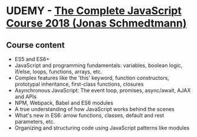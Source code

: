 # UDEMY - [The Complete JavaScript Course 2018 (Jonas Schmedtmann)](https://www.udemy.com/the-complete-javascript-course/learn/v4/content)

## Course content
* ES5 and ES6+ 
* JavaScript and programming fundamentals: variables, boolean logic, if/else, loops, functions, arrays, etc.
* Complex features like the 'this' keyword, function constructors, prototypal inheritance, first-class functions, closures
* Asynchronous JavaScript: The event loop, promises, async/await, AJAX and APIs
* NPM, Webpack, Babel and ES6 modules
* A true understanding of how JavaScript works behind the scenes
* What's new in ES6: arrow functions, classes, default and rest parameters, etc.
* Organizing and structuring code using JavaScript patterns like modules
